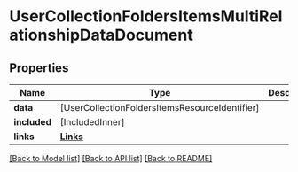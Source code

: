 # UserCollectionFoldersItemsMultiRelationshipDataDocument

## Properties
Name | Type | Description | Notes
------------ | ------------- | ------------- | -------------
**data** | [UserCollectionFoldersItemsResourceIdentifier] |  | [optional] 
**included** | [IncludedInner] |  | [optional] 
**links** | [**Links**](Links.md) |  | 

[[Back to Model list]](../README.md#documentation-for-models) [[Back to API list]](../README.md#documentation-for-api-endpoints) [[Back to README]](../README.md)


